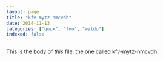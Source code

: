 ```yaml
---
layout: page
title: "kfv-mytz-nmcvdh"
date: 2014-11-13
categories: ["quux", "foo", "waldo"]
indexed: false
---
```

This is the body of _this_ file, the one called kfv-mytz-nmcvdh
